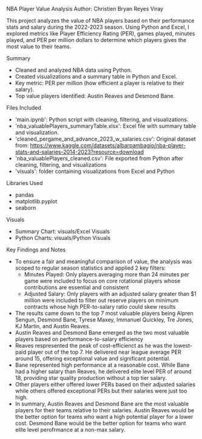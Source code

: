 NBA Player Value Analysis
Author: Christien Bryan Reyes Viray


This project analyzes the value of NBA players based on their performance stats and salary during the 2022-2023 season. Using Python and Excel, I explored metrics like Player Efficiency Rating (PER), games played, minutes played, and PER per million dollars to determine which players gives the most value to their teams.


Summary
- Cleaned and analyzed NBA data using Python.
- Created visualizations and a summary table in Python and Excel.
- Key metric: PER per million (how efficient a player is relative to their salary).
- Top value players identified: Austin Reaves and Desmond Bane.


Files Included
- 'main.ipynb': Python script with cleaning, filtering, and visualizations.
- 'nba_valuablePlayers_summaryTable.xlsx': Excel file with summary table and visualization.
- 'cleaned_pergame_and_advance_2023_w_salaries.csv': Original dataset from: https://www.kaggle.com/datasets/albarpambagio/nba-player-stats-and-salaries-2014-2023?resource=download
- 'nba_valuablePlayers_cleaned.csv': File exported from Python after cleaning, filtering, and visualizations
- 'visuals': folder containing visualizations from Excel and Python


Libraries Used
- pandas
- matplotlib.pyplot
- seaborn


Visuals
- Summary Chart: visuals/Excel Visuals
- Python Charts: visuals/Python Visuals


Key Findings and Notes
- To ensure a fair and meaningful comparison of value, the analysis was scoped to regular season statistics and applied 2 key filters:
    - Minutes Played: Only players averaging more than 24 minutes per game were included to focus on core rotational players whose contributions are essential and consistent
    - Adjusted Salary: Only players with an adjusted salary greater than $1 million were included to filter out reserve players on minimum contracts whose high PER-to-salary ratio could skew results
- The results came down to the top 7 most valuable players being Alpren Sengun, Desmond Bane, Tyrese Maxey, Immanuel Quickley, Tre Jones, KJ Martin, and Austin Reaves.
- Austin Reaves and Desmond Bane emerged as the two most valuable players based on performance-to-salary efficiency
- Reaves respresented the peak of cost-efficienct as he was the lowest-paid player out of the top 7. He delivered near league average PER around 15, offering exceptional value and significant potential.
- Bane represented high performance at a reasonable cost. While Bane had a higher salary than Reaves, he delivered elite level PER of around 18, providing star quality production without a top tier salary.
 - Other players either offered lower PERs based on their adjusted salaries while others offered exceptional PERs but their salaries were just too high.
 - In summary, Austin Reaves and Desmond Bane are the most valuable players for their teams relative to their salaries. Austin Reaves would be the better option for teams who want a high potential player for a lower cost. Desmond Bane would be the better option for teams who want elite level perofrmance at a non-max salary.




